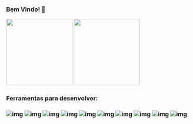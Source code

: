### Bem Vindo! 👋

<div>
<img style="flex:1;height:180px" src="https://github-readme-stats.vercel.app/api?username=ARS-TECNOLOGIC&theme=algolia&show_icons=true" />
<img style="flex:1; height:180px" src="https://github-readme-stats.vercel.app/api/top-langs/?username=ARS-TECNOLOGIC&theme=algolia&layout=compact" />
</div>  

### Ferramentas para desenvolver:
### ![img](https://img.shields.io/badge/NODE.JS-339933?style=for-the-badge&logo=NODE.JS&logoColor=white) ![img](https://img.shields.io/badge/YARN-2C8EBB?style=for-the-badge&logo=YARN&logoColor=white) ![img](https://img.shields.io/badge/EXPO-000020?style=for-the-badge&logo=EXPO&logoColor=white) ![img](https://img.shields.io/badge/JavaScript-F7DF1E?style=for-the-badge&logo=javascript&logoColor=black) ![img](https://img.shields.io/badge/REACT-61DAFB?style=for-the-badge&logo=REACT&logoColor=white) ![img](https://img.shields.io/badge/VSCode-0078D4?style=for-the-badge&logo=visual%20studio%20code&logoColor=white) ![img](https://img.shields.io/badge/CSS3-1572B6?style=for-the-badge&logo=CSS3&logoColor=white) ![img](https://img.shields.io/badge/HTML5-E34F26?style=for-the-badge&logo=HTML5&logoColor=white) ![img](https://img.shields.io/badge/PHP-777BB4?style=for-the-badge&logo=PHP&logoColor=white) ![img](https://img.shields.io/badge/JAVA-265A8F?style=for-the-badge&logo=JAVA&logoColor=white)
                                                                                                         
                                                                                                                                               
                                                                                                                                            
                                                                                                                                               
<!--
**ARS-TECNOLOGIC/ARS-TECNOLOGIC** is a ✨ _special_ ✨ repository because its `README.md` (this file) appears on your GitHub profile.

Here are some ideas to get you started:

- 🔭 I’m currently working on ...
- 🌱 I’m currently learning ...
- 👯 I’m looking to collaborate on ...
- 🤔 I’m looking for help with ...
- 💬 Ask me about ...
- 📫 How to reach me: ...
- 😄 Pronouns: ...
- ⚡ Fun fact: ...
-->
